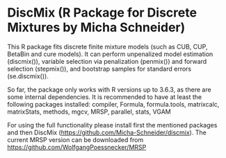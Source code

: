 # DiscMix (R Package for Discrete Mixtures by Micha Schneider)
This R package fits discrete finite mixture models (such as CUB, CUP, BetaBin and cure models). It can perform unpenalized model estimation (discmix()), variable selection via penalization (penmix()) and forward selection (stepmix()), and bootstrap samples for standard errors (se.discmix()). 

So far, the package only works with R versions up to 3.6.3, as there are some internal dependencies. It is recommended to have at least the following packages installed:
compiler, Formula, formula.tools, matrixcalc, matrixStats, methods, mgcv, MRSP, parallel, stats, VGAM 

For using the full functionality please install first the mentioned packages and then DiscMix (https://github.com/Micha-Schneider/discmix). The current MRSP version can be downloaded from https://github.com/WolfgangPoessnecker/MRSP
